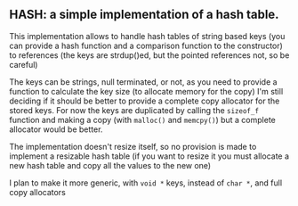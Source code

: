 ## HASH: a simple implementation of a hash table.

This implementation allows to handle hash tables of string based keys (you
can provide a hash function and a comparison function to the constructor)
to references (the keys are strdup()ed, but the pointed references not, so
be careful)

The keys can be strings, null terminated, or not, as you need to provide a
function to calculate the key size (to allocate memory for the copy)  I'm
still deciding if it should be better to provide a complete copy allocator
for the stored keys.  For now the keys are duplicated by calling the
`sizeof_f`  function and making a copy (with `malloc()` and `memcpy()`)
but a complete allocator would be better.

The implementation doesn't resize itself, so no provision is made to
implement a resizable hash table (if you want to resize it you must
allocate a new hash table and copy all the values to the new one)

I plan to make it more generic, with `void *` keys, instead of `char *`,
and full copy allocators
